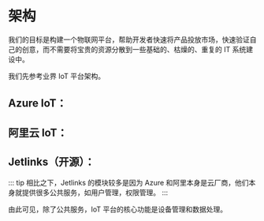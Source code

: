 # 架构

我们的目标是构建一个物联网平台，帮助开发者快速将产品投放市场，快速验证自己的创意，而不需要将宝贵的资源分散到一些基础的、枯燥的、重复的 IT 系统建设中。

我们先参考业界 IoT 平台架构。

## Azure IoT：

<ZoomImg src="./images/azure-iot-architecture.png" />

## 阿里云 IoT：

<ZoomImg src="./images/ali-iot-architecture.png" />

## Jetlinks（开源）：

<ZoomImg src="./images/jetlinks-iot-architecture.png" />

::: tip
相比之下，Jetlinks 的模块较多是因为 Azure 和阿里本身是云厂商，他们本身就提供很多公共服务，如用户管理，权限管理。
:::

由此可见，除了公共服务，IoT 平台的核心功能是设备管理和数据处理。